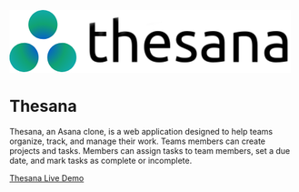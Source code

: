 ![thesana logo](https://raw.githubusercontent.com/chuuster/thesana/master/app/assets/images/logo_black_full.png "Thesana Logo")

# Thesana 

Thesana, an Asana clone, is a web application designed to help teams organize, track, and manage their work. Teams members can create projects and tasks. Members can assign tasks to team members, set a due date, and mark tasks as complete or incomplete.

[Thesana Live Demo](https://thesana.herokuapp.com/#/)
